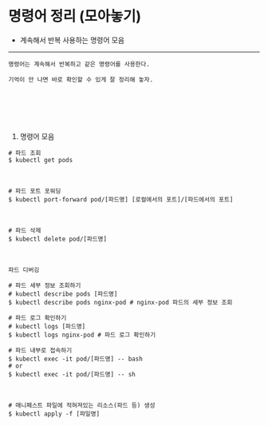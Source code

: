 # 명령어 정리 (모아놓기)

* 계속해서 반복 사용하는 명령어 모음

---

```
명령어는 계속해서 반복하고 같은 명령어를 사용한다.

기억이 안 나면 바로 확인할 수 있게 잘 정리해 놓자.
```

<br />
<br />
<br />
<br />

1. 명령어 모음

```
# 파드 조회
$ kubectl get pods
```

<br />

```
# 파드 포트 포워딩
$ kubectl port-forward pod/[파드명] [로컬에서의 포트]/[파드에서의 포트]
```

<br />

```
# 파드 삭제
$ kubectl delete pod/[파드명]
```

<br />

`파드 디버깅`

```
# 파드 세부 정보 조회하기
# kubectl describe pods [파드명]
$ kubectl describe pods nginx-pod # nginx-pod 파드의 세부 정보 조회

# 파드 로그 확인하기
# kubectl logs [파드명]
$ kubectl logs nginx-pod # 파드 로그 확인하기

# 파드 내부로 접속하기
$ kubectl exec -it pod/[파드명] -- bash
# or
$ kubectl exec -it pod/[파드명] -- sh
```

<br />

```
# 매니페스트 파일에 적혀져있는 리소스(파드 등) 생성
$ kubectl apply -f [파일명]
```
